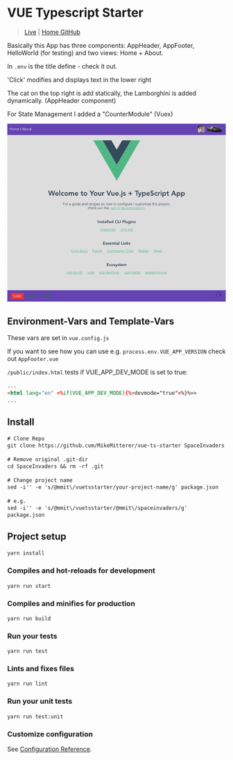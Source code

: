# VUE Typescript Starter
> [Live](http://vuetsstarter.example.mikemitterer.at) | [Home GitHub](https://github.com/MikeMitterer/vue-ts-starter)

Basically this App has three components: AppHeader, AppFooter, HelloWorld (for testing)
and two views: Home + About.

In `.env` is the title define - check it out.

'Click' modifies and displays text in the lower right

The cat on the top right is add statically, the Lamborghini is added dynamically. (AppHeader component)

For State Management I added a "CounterModule" (Vuex)  

![Screenshot](doc/screenshot.png)      

## Environment-Vars and Template-Vars

These vars are set in `vue.config.js`
 
If you want to see how you can use e.g. `process.env.VUE_APP_VERSION` check out `AppFooter.vue`

`/public/index.html` tests if VUE_APP_DEV_MODE is set to true:
```html
...
<html lang="en" <%if(VUE_APP_DEV_MODE){%>devmode="true"<%}%>>
...
``` 

## Install

    # Clone Repo
    git clone https://github.com/MikeMitterer/vue-ts-starter SpaceInvaders
    
    # Remove original .git-dir
    cd SpaceInvaders && rm -rf .git
     
    # Change project name
    sed -i'' -e 's/@mmit\/vuetsstarter/your-project-name/g' package.json
    
    # e.g.
    sed -i'' -e 's/@mmit\/vuetsstarter/@mmit\/spaceinvaders/g' package.json
    
## Project setup
```
yarn install
```

### Compiles and hot-reloads for development
```
yarn run start
```

### Compiles and minifies for production
```
yarn run build
```

### Run your tests
```
yarn run test
```

### Lints and fixes files
```
yarn run lint
```

### Run your unit tests
```
yarn run test:unit
```

### Customize configuration
See [Configuration Reference](https://cli.vuejs.org/config/).
